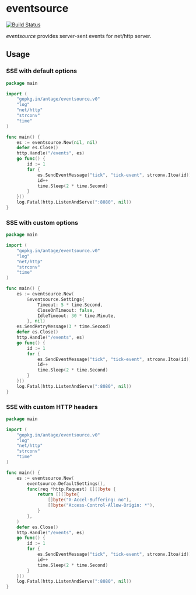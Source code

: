 # eventsource

[![Build Status](https://travis-ci.org/antage/eventsource.svg?branch=master)](https://travis-ci.org/antage/eventsource)

_eventsource_ provides server-sent events for net/http server.

## Usage

### SSE with default options

``` go
package main

import (
    "gopkg.in/antage/eventsource.v0"
    "log"
    "net/http"
    "strconv"
    "time"
)

func main() {
    es := eventsource.New(nil, nil)
    defer es.Close()
    http.Handle("/events", es)
    go func() {
        id := 1
        for {
            es.SendEventMessage("tick", "tick-event", strconv.Itoa(id))
            id++
            time.Sleep(2 * time.Second)
        }
    }()
    log.Fatal(http.ListenAndServe(":8080", nil))
}
```

### SSE with custom options

``` go
package main

import (
    "gopkg.in/antage/eventsource.v0"
    "log"
    "net/http"
    "strconv"
    "time"
)

func main() {
    es := eventsource.New(
        &eventsource.Settings{
            Timeout: 5 * time.Second,
            CloseOnTimeout: false,
            IdleTimeout: 30 * time.Minute,
        }, nil)
    es.SendRetryMessage(3 * time.Second)
    defer es.Close()
    http.Handle("/events", es)
    go func() {
        id := 1
        for {
            es.SendEventMessage("tick", "tick-event", strconv.Itoa(id))
            id++
            time.Sleep(2 * time.Second)
        }
    }()
    log.Fatal(http.ListenAndServe(":8080", nil))
}
```

### SSE with custom HTTP headers

``` go
package main

import (
    "gopkg.in/antage/eventsource.v0"
    "log"
    "net/http"
    "strconv"
    "time"
)

func main() {
    es := eventsource.New(
        eventsource.DefaultSettings(),
        func(req *http.Request) [][]byte {
            return [][]byte{
                []byte("X-Accel-Buffering: no"),
                []byte("Access-Control-Allow-Origin: *"),
            }
        },
    )
    defer es.Close()
    http.Handle("/events", es)
    go func() {
        id := 1
        for {
            es.SendEventMessage("tick", "tick-event", strconv.Itoa(id))
            id++
            time.Sleep(2 * time.Second)
        }
    }()
    log.Fatal(http.ListenAndServe(":8080", nil))
}
```
